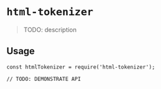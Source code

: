 # `html-tokenizer`

> TODO: description

## Usage

```
const htmlTokenizer = require('html-tokenizer');

// TODO: DEMONSTRATE API
```
